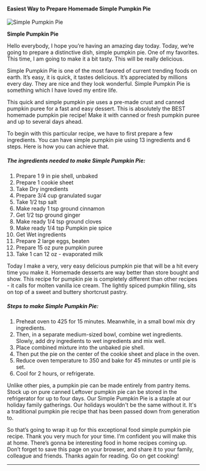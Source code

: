             

#### Easiest Way to Prepare Homemade Simple Pumpkin Pie

![Simple Pumpkin Pie](https://img-global.cpcdn.com/recipes/5646917978554368/751x532cq70/simple-pumpkin-pie-recipe-main-photo.jpg)

**Simple Pumpkin Pie**

Hello everybody, I hope you’re having an amazing day today. Today, we’re going to prepare a distinctive dish, simple pumpkin pie. One of my favorites. This time, I am going to make it a bit tasty. This will be really delicious.

Simple Pumpkin Pie is one of the most favored of current trending foods on earth. It’s easy, it is quick, it tastes delicious. It’s appreciated by millions every day. They are nice and they look wonderful. Simple Pumpkin Pie is something which I have loved my entire life.

This quick and simple pumpkin pie uses a pre-made crust and canned pumpkin puree for a fast and easy dessert. This is absolutely the BEST homemade pumpkin pie recipe! Make it with canned or fresh pumpkin puree and up to several days ahead.

To begin with this particular recipe, we have to first prepare a few ingredients. You can have simple pumpkin pie using 13 ingredients and 6 steps. Here is how you can achieve that.

##### The ingredients needed to make Simple Pumpkin Pie:

1.  Prepare 1 9 in pie shell, unbaked
2.  Prepare 1 cookie sheet
3.  Take Dry ingredients
4.  Prepare 3/4 cup granulated sugar
5.  Take 1/2 tsp salt
6.  Make ready 1 tsp ground cinnamon
7.  Get 1/2 tsp ground ginger
8.  Make ready 1/4 tsp ground cloves
9.  Make ready 1/4 tsp Pumpkin pie spice
10.  Get Wet ingredients
11.  Prepare 2 large eggs, beaten
12.  Prepare 15 oz pure pumpkin puree
13.  Take 1 can 12 oz - evaporated milk

Today I make a very, very easy delicious pumpkin pie that will be a hit every time you make it. Homemade desserts are way better than store bought and show. This recipe for pumpkin pie is completely different than other recipes - it calls for molten vanilla ice cream. The lightly spiced pumpkin filling, sits on top of a sweet and buttery shortcrust pastry.

##### Steps to make Simple Pumpkin Pie:

1.  Preheat oven to 425 for 15 minutes. Meanwhile, in a small bowl mix dry ingredients.
2.  Then, in a separate medium-sized bowl, combine wet ingredients. Slowly, add dry ingredients to wet ingredients and mix well.
3.  Place combined mixture into the unbaked pie shell.
4.  Then put the pie on the center of the cookie sheet and place in the oven.
5.  Reduce oven temperature to 350 and bake for 45 minutes or until pie is set.
6.  Cool for 2 hours, or refrigerate.

Unlike other pies, a pumpkin pie can be made entirely from pantry items. Stock up on pure canned Leftover pumpkin pie can be stored in the refrigerator for up to four days. Our Simple Pumpkin Pie is a staple at our holiday family gatherings. Our holidays wouldn't be the same without it. It's a traditional pumpkin pie recipe that has been passed down from generation to.

So that’s going to wrap it up for this exceptional food simple pumpkin pie recipe. Thank you very much for your time. I’m confident you will make this at home. There’s gonna be interesting food in home recipes coming up. Don’t forget to save this page on your browser, and share it to your family, colleague and friends. Thanks again for reading. Go on get cooking!

* * *